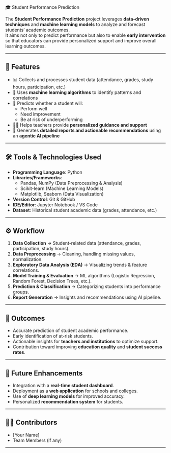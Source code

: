  🎓 Student Performance Prediction

The **Student Performance Prediction** project leverages **data-driven techniques** and **machine learning models** to analyze and forecast students’ academic outcomes.  
It aims not only to predict performance but also to enable **early intervention** so that educators can provide personalized support and improve overall learning outcomes.  

---

## 🚀 Features
- 📊 Collects and processes student data (attendance, grades, study hours, participation, etc.)  
- 🤖 Uses **machine learning algorithms** to identify patterns and correlations  
- 🔮 Predicts whether a student will:
  - Perform well  
  - Need improvement  
  - Be at risk of underperforming  
- 🧑‍🏫 Helps teachers provide **personalized guidance and support**  
- 📑 Generates **detailed reports and actionable recommendations** using an **agentic AI pipeline**  

---

## 🛠️ Tools & Technologies Used
- **Programming Language**: Python  
- **Libraries/Frameworks**:  
  - Pandas, NumPy (Data Preprocessing & Analysis)  
  - Scikit-learn (Machine Learning Models)  
  - Matplotlib, Seaborn (Data Visualization)  
- **Version Control**: Git & GitHub  
- **IDE/Editor**: Jupyter Notebook / VS Code  
- **Dataset**: Historical student academic data (grades, attendance, etc.)  

---

## ⚙️ Workflow
1. **Data Collection** → Student-related data (attendance, grades, participation, study hours).  
2. **Data Preprocessing** → Cleaning, handling missing values, normalization.  
3. **Exploratory Data Analysis (EDA)** → Visualizing trends & feature correlations.  
4. **Model Training & Evaluation** → ML algorithms (Logistic Regression, Random Forest, Decision Trees, etc.).  
5. **Prediction & Classification** → Categorizing students into performance groups.  
6. **Report Generation** → Insights and recommendations using AI pipeline.  

---

## 🎯 Outcomes
- Accurate prediction of student academic performance.  
- Early identification of at-risk students.  
- Actionable insights for **teachers and institutions** to optimize support.  
- Contribution toward improving **education quality** and **student success rates**.  

---

## 📌 Future Enhancements
- Integration with a **real-time student dashboard**.  
- Deployment as a **web application** for schools and colleges.  
- Use of **deep learning models** for improved accuracy.  
- Personalized **recommendation system** for students.  

---

## 👨‍💻 Contributors
- [Your Name]  
- Team Members (if any)  

---
